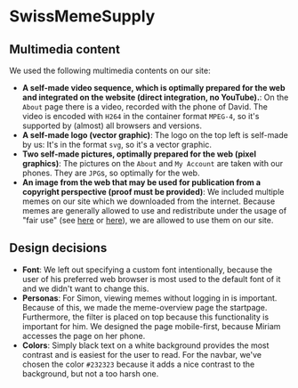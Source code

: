 # SwissMemeSupply

## Multimedia content

We used the following multimedia contents on our site:

- **A self-made video sequence, which is optimally prepared for the web and integrated on the website (direct integration, no YouTube).**: On the `About` page there is a video, recorded with the phone of David. The video is encoded with `H264` in the container format `MPEG-4`, so it's supported by (almost) all browsers and versions.
- **A self-made logo (vector graphic)**: The logo on the top left is self-made by us: It's in the format `svg`, so it's a vector graphic.
- **Two self-made pictures, optimally prepared for the web (pixel graphics)**: The pictures on the `About` and `My Account` are taken with our phones. They are `JPG`s, so optimally for the web.
- **An image from the web that may be used for publication from a copyright perspective (proof must be provided)**: We included multiple memes on our site which we downloaded from the internet. Because memes are generally allowed to use and redistribute under the usage of "fair use" (see [here](https://www.oif.ala.org/oif/?p=16873) or [here](https://thelawtog.com/memes-violate-copyright-law/)), we are allowed to use them on our site.

## Design decisions

- **Font**: We left out specifying a custom font intentionally, because the user of his preferred web browser is most used to the default font of it and we didn't want to change this.
- **Personas**: For Simon, viewing memes without logging in is important. Because of this, we made the meme-overview page the startpage. Furthermore, the filter is placed on top because this functionality is important for him. We designed the page mobile-first, because Miriam accesses the page on her phone.
- **Colors**: Simply black text on a white background provides the most contrast and is easiest for the user to read. For the navbar, we've chosen the color `#232323` because it adds a nice contrast to the background, but not a too harsh one.

